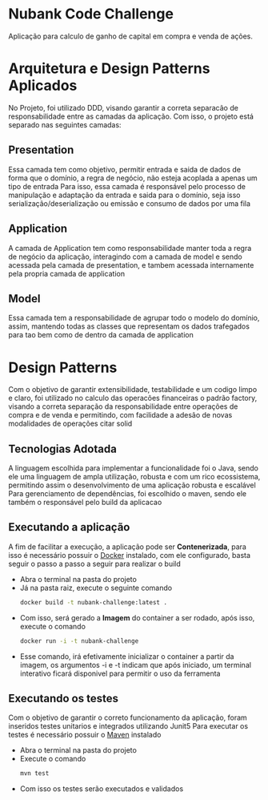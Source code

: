 # Nubank Code Challenge

Aplicação para calculo de ganho de capital em compra e venda de ações.

# Arquitetura e Design Patterns Aplicados

No Projeto, foi utilizado DDD, visando garantir a correta separacão de responsabilidade entre as camadas
da aplicação. Com isso, o projeto está separado nas seguintes camadas:

## Presentation

Essa camada tem como objetivo, permitir entrada e saida de dados de forma que o domínio, a regra de negócio, não esteja
acoplada a apenas um tipo de entrada
Para isso, essa camada é responsável pelo processo de manipulação e adaptação da entrada e saida para o domínio,
seja isso serialização/deserialização ou emissão e consumo de dados por uma fila

## Application

A camada de Application tem como responsabilidade manter toda a regra de negócio da aplicação, interagindo com a camada
de model e sendo acessada pela camada de presentation, e tambem acessada internamente pela propria camada de application

## Model

Essa camada tem a responsabilidade de agrupar todo o modelo do domínio, assim, mantendo todas as classes que representam
os dados trafegados para tao bem como de dentro da camada de application

# Design Patterns

Com o objetivo de garantir extensibilidade, testabilidade e um codigo limpo e claro, foi utilizado no calculo das
operacões financeiras o padrão factory, visando a correta separação da responsabilidade entre operações de compra e de
venda e permitindo, com facilidade a adesão de novas modalidades de operações
citar solid

## Tecnologias Adotada

A linguagem escolhida para implementar a funcionalidade foi o Java, sendo ele uma linguagem de ampla utilização, robusta
e com um rico ecossistema, permitindo assim o desenvolvimento de uma aplicação robusta e escalável
Para gerenciamento de dependências, foi escolhido o maven, sendo ele também o responsável pelo build da aplicacao

## Executando a aplicação

A fim de facilitar a execução, a aplicação pode ser **Contenerizada**, para isso é necessário possuir
o [Docker](https://www.docker.com/) instalado, com ele configurado, basta seguir o passo a passo a seguir para realizar
o build

- Abra o terminal na pasta do projeto
- Já na pasta raiz, execute o seguinte comando
  ```bash
  docker build -t nubank-challenge:latest .
  ```
- Com isso, será gerado a **Imagem** do container a ser rodado, após isso, execute o comando
  ```bash
  docker run -i -t nubank-challenge 
  ```
- Esse comando, irá efetivamente inicializar o container a partir da imagem, os argumentos -i e -t indicam que após
  iniciado, um terminal interativo ficará disponivel para permitir o uso da ferramenta


## Executando os testes

Com o objetivo de garantir o correto funcionamento da aplicação, foram inseridos testes unitarios e integrados utilizando Junit5
Para executar os testes é necessário possuir o [Maven](https://maven.apache.org/) instalado

- Abra o terminal na pasta do projeto
- Execute o comando
  ```bash
  mvn test
  ```
- Com isso os testes serão executados e validados